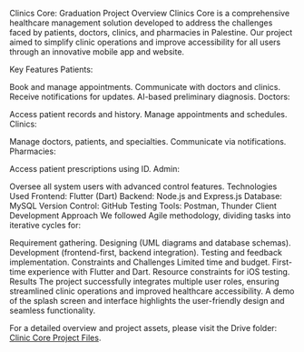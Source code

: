 Clinics Core: Graduation Project Overview
Clinics Core is a comprehensive healthcare management solution developed to address the challenges faced by patients, doctors, clinics, and pharmacies in Palestine. Our project aimed to simplify clinic operations and improve accessibility for all users through an innovative mobile app and website.

Key Features
Patients:

Book and manage appointments.
Communicate with doctors and clinics.
Receive notifications for updates.
AI-based preliminary diagnosis.
Doctors:

Access patient records and history.
Manage appointments and schedules.
Clinics:

Manage doctors, patients, and specialties.
Communicate via notifications.
Pharmacies:

Access patient prescriptions using ID.
Admin:

Oversee all system users with advanced control features.
Technologies Used
Frontend: Flutter (Dart)
Backend: Node.js and Express.js
Database: MySQL
Version Control: GitHub
Testing Tools: Postman, Thunder Client
Development Approach
We followed Agile methodology, dividing tasks into iterative cycles for:

Requirement gathering.
Designing (UML diagrams and database schemas).
Development (frontend-first, backend integration).
Testing and feedback implementation.
Constraints and Challenges
Limited time and budget.
First-time experience with Flutter and Dart.
Resource constraints for iOS testing.
Results
The project successfully integrates multiple user roles, ensuring streamlined clinic operations and improved healthcare accessibility. A demo of the splash screen and interface highlights the user-friendly design and seamless functionality.

For a detailed overview and project assets, please visit the Drive folder: [Clinic Core Project Files](https://drive.google.com/drive/u/0/folders/1-taasnXIOtN1LolgRhDJtJARUc7ByDdY).
